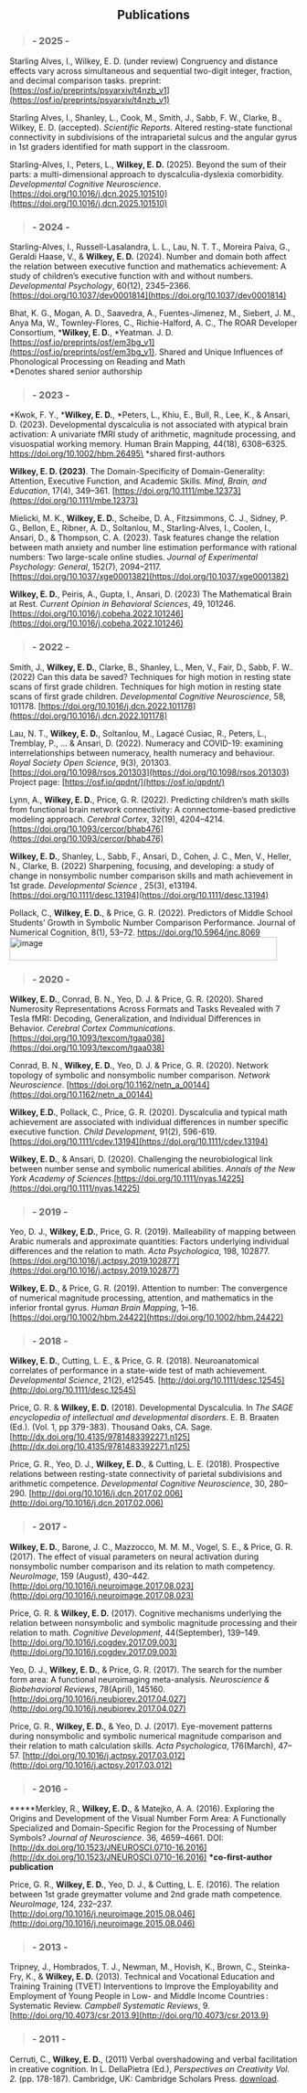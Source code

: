 ## <center>Publications</center>

> ### - 2025 -

Starling Alves, I., Wilkey, E. D. (under review) Congruency and distance effects vary across simultaneous and sequential two-digit integer, fraction, and decimal comparison tasks. preprint: [https://osf.io/preprints/psyarxiv/t4nzb_v1](https://osf.io/preprints/psyarxiv/t4nzb_v1)

Starling Alves, I., Shanley, L., Cook, M., Smith, J., Sabb, F. W., Clarke, B., Wilkey, E. D. (accepted). _Scientific Reports_. Altered resting-state functional connectivity in subdivisions of the intraparietal sulcus and the angular gyrus in 1st graders identified for math support in the classroom.

Starling-Alves, I., Peters, L., **Wilkey, E. D.** (2025). Beyond the sum of their parts: a multi-dimensional approach to dyscalculia-dyslexia comorbidity. _Developmental Cognitive Neuroscience_. [https://doi.org/10.1016/j.dcn.2025.101510](https://doi.org/10.1016/j.dcn.2025.101510)

> ### - 2024 -

Starling-Alves, I., Russell-Lasalandra, L. L., Lau, N. T. T., Moreira Paiva, G., Geraldi Haase, V., & **Wilkey, E. D.** (2024). Number and domain both affect the relation between executive function and mathematics achievement: A study of children’s executive function with and without numbers. _Developmental Psychology_, 60(12), 2345–2366. [https://doi.org/10.1037/dev0001814](https://doi.org/10.1037/dev0001814)

Bhat, K. G., Mogan, A. D., Saavedra, A., Fuentes-Jimenez, M., Siebert, J. M., Anya Ma, W., Townley-Flores, C., Richie-Halford, A. C., The ROAR Developer Consortium, ***Wilkey, E. D.**, *Yeatman. J. D. [https://osf.io/preprints/osf/em3bg_v1](https://osf.io/preprints/osf/em3bg_v1). Shared and Unique Influences of Phonological Processing on Reading and Math \
*Denotes shared senior authorship


> ### - 2023 -

*Kwok, F. Y., ***Wilkey, E. D.**, *Peters, L., Khiu, E., Bull, R., Lee, K., & Ansari, D. (2023). Developmental dyscalculia is not associated with atypical brain activation: A univariate fMRI study of arithmetic, magnitude processing, and visuospatial working memory. Human Brain Mapping, 44(18), 6308–6325. https://doi.org/10.1002/hbm.26495\
*shared first-authors

**Wilkey, E. D. (2023)**. The Domain-Specificity of Domain-Generality: Attention, Executive Function, and Academic Skills. _Mind, Brain, and Education_, 17(4), 349–361. [https://doi.org/10.1111/mbe.12373](https://doi.org/10.1111/mbe.12373)

Mielicki, M. K., **Wilkey, E. D.**, Scheibe, D. A., Fitzsimmons, C. J., Sidney, P. G., Bellon, E., Ribner, A. D., Soltanlou, M., Starling-Alves, I., Coolen, I., Ansari, D., & Thompson, C. A. (2023). Task features change the relation between math anxiety and number line estimation performance with rational numbers: Two large-scale online studies. _Journal of Experimental Psychology: General_, 152(7), 2094–2117. [https://doi.org/10.1037/xge0001382](https://doi.org/10.1037/xge0001382)

**Wilkey, E. D.**, Peiris, A., Gupta, I., Ansari, D. (2023) The Mathematical Brain at Rest. _Current Opinion in Behavioral Sciences_, 49, 101246. [https://doi.org/10.1016/j.cobeha.2022.101246](https://doi.org/10.1016/j.cobeha.2022.101246)

> ### - 2022 -

Smith, J., **Wilkey, E. D.**, Clarke, B., Shanley, L., Men, V., Fair, D., Sabb, F. W.. (2022) Can this data be saved? Techniques for high motion in resting state scans of first grade children. Techniques for high motion in resting state scans of first grade children. _Developmental Cognitive Neuroscience_, 58, 101178. [https://doi.org/10.1016/j.dcn.2022.101178](https://doi.org/10.1016/j.dcn.2022.101178)

Lau, N. T., **Wilkey, E. D.**, Soltanlou, M., Lagacé Cusiac, R., Peters, L., Tremblay, P., ... & Ansari, D. (2022). Numeracy and COVID-19: examining interrelationships between numeracy, health numeracy and behaviour. _Royal Society Open Science_, 9(3), 201303. [https://doi.org/10.1098/rsos.201303](https://doi.org/10.1098/rsos.201303) Project page: [https://osf.io/qpdnt/](https://osf.io/qpdnt/)

Lynn, A., **Wilkey, E. D.**, Price, G. R. (2022). Predicting children’s math skills from functional brain network connectivity: A connectome-based predictive modeling approach. _Cerebral Cortex_, 32(19), 4204–4214. [https://doi.org/10.1093/cercor/bhab476](https://doi.org/10.1093/cercor/bhab476)

**Wilkey, E. D.**, Shanley, L., Sabb, F., Ansari, D., Cohen, J. C., Men, V., Heller, N., Clarke, B. (2022) Sharpening, focusing, and developing: a study of change in nonsymbolic number comparison skills and math achievement in 1st grade. _Developmental Science_ , 25(3), e13194. [https://doi.org/10.1111/desc.13194](https://doi.org/10.1111/desc.13194)

Pollack, C., **Wilkey, E. D.**, & Price, G. R. (2022). Predictors of Middle School Students’ Growth in Symbolic Number Comparison Performance. Journal of Numerical Cognition, 8(1), 53–72. https://doi.org/10.5964/jnc.8069<img width="468" height="41" alt="image" src="https://github.com/user-attachments/assets/70b152aa-d282-41fb-98c6-5889353bc5e1" />


> ### - 2020 -

**Wilkey, E. D.**, Conrad, B. N., Yeo, D. J. & Price, G. R. (2020). Shared Numerosity Representations Across Formats and Tasks Revealed with 7 Tesla fMRI: Decoding, Generalization, and Individual Differences in Behavior. _Cerebral Cortex Communications_. [https://doi.org/10.1093/texcom/tgaa038](https://doi.org/10.1093/texcom/tgaa038)

Conrad, B. N., **Wilkey, E. D.**, Yeo, D. J. & Price, G. R. (2020). Network topology of symbolic and nonsymbolic number comparison. _Network Neuroscience_. [https://doi.org/10.1162/netn_a_00144](https://doi.org/10.1162/netn_a_00144)

**Wilkey, E.D.**, Pollack, C., Price, G. R. (2020). Dyscalculia and typical math achievement are
associated with individual differences in number specific executive function. _Child Development_, 91(2), 596-619.[https://doi.org/10.1111/cdev.13194](https://doi.org/10.1111/cdev.13194)

**Wilkey, E. D.**, & Ansari, D. (2020). Challenging the neurobiological link between number sense and
symbolic numerical abilities. _Annals of the New York Academy of Sciences_.[https://doi.org/10.1111/nyas.14225](https://doi.org/10.1111/nyas.14225)

> ### - 2019 -

Yeo, D. J., **Wilkey, E.D.**, Price, G. R. (2019). Malleability of mapping between Arabic numerals and
approximate quantities: Factors underlying individual differences and the relation to math. _Acta Psychologica_, 198, 102877.[https://doi.org/10.1016/j.actpsy.2019.102877](https://doi.org/10.1016/j.actpsy.2019.102877)

**Wilkey, E. D.**, & Price, G. R. (2019). Attention to number: The convergence of numerical magnitude processing, attention, and mathematics in the inferior frontal gyrus. _Human Brain Mapping_, 1–16. [https://doi.org/10.1002/hbm.24422](https://doi.org/10.1002/hbm.24422)

> ### - 2018 -

**Wilkey, E. D.**, Cutting, L. E., & Price, G. R. (2018). Neuroanatomical correlates of performance in a state-wide test of math achievement. _Developmental Science_, 21(2), e12545. [http://doi.org/10.1111/desc.12545](http://doi.org/10.1111/desc.12545)

Price, G. R. & **Wilkey, E. D.** (2018). Developmental Dyscalculia. In _The SAGE encyclopedia
of intellectual and developmental disorders_. E. B. Braaten (Ed.). (Vol. 1, pp 379-383). Thousand Oaks, CA. Sage. [http://dx.doi.org/10.4135/9781483392271.n125](http://dx.doi.org/10.4135/9781483392271.n125)

Price, G. R., Yeo, D. J., **Wilkey, E. D.**, & Cutting, L. E. (2018). Prospective relations between resting-state connectivity of parietal subdivisions and arithmetic competence. _Developmental Cognitive Neuroscience_, 30, 280–290. [http://doi.org/10.1016/j.dcn.2017.02.006](http://doi.org/10.1016/j.dcn.2017.02.006)

> ###   - 2017 -

**Wilkey, E. D.**, Barone, J. C., Mazzocco, M. M. M., Vogel, S. E., & Price, G. R. (2017). The effect of visual parameters on neural activation during nonsymbolic number comparison and its relation to math competency. _NeuroImage_, 159 (August), 430–442. [http://doi.org/10.1016/j.neuroimage.2017.08.023](http://doi.org/10.1016/j.neuroimage.2017.08.023)

Price, G. R. & **Wilkey, E. D.** (2017). Cognitive mechanisms underlying the relation between nonsymbolic and symbolic magnitude processing and their relation to math. _Cognitive Development_, 44(September), 139–149. [http://doi.org/10.1016/j.cogdev.2017.09.003](http://doi.org/10.1016/j.cogdev.2017.09.003)

Yeo, D. J., **Wilkey, E. D.**, & Price, G. R. (2017). The search for the number form area: A functional neuroimaging meta-analysis. _Neuroscience & Biobehavioral Reviews_, 78(April), 145160. [http://doi.org/10.1016/j.neubiorev.2017.04.027](http://doi.org/10.1016/j.neubiorev.2017.04.027)

Price, G. R., **Wilkey, E. D.**, & Yeo, D. J. (2017). Eye-movement patterns during nonsymbolic and symbolic numerical magnitude comparison and their relation to math calculation skills. _Acta Psychologica_, 176(March), 47–57. [http://doi.org/10.1016/j.actpsy.2017.03.012](http://doi.org/10.1016/j.actpsy.2017.03.012)

> ###   - 2016 -

**\***Merkley, R., **Wilkey, E. D.**, & Matejko, A. A. (2016). Exploring the Origins and Development of the Visual Number Form Area: A Functionally Specialized and Domain-Specific Region for the Processing of Number Symbols? _Journal of Neuroscience_. 36, 4659–4661. DOI: [http://dx.doi.org/10.1523/JNEUROSCI.0710-16.2016](http://dx.doi.org/10.1523/JNEUROSCI.0710-16.2016)
**\*co-first-author publication**

Price, G. R., **Wilkey, E. D.**, Yeo, D. J., & Cutting, L. E. (2016). The relation between 1st grade greymatter volume and 2nd grade math competence. _NeuroImage_, 124, 232–237. [http://doi.org/10.1016/j.neuroimage.2015.08.046](http://doi.org/10.1016/j.neuroimage.2015.08.046)


> ###   - 2013 -

Tripney, J., Hombrados, T. J., Newman, M., Hovish, K., Brown, C., Steinka-Fry, K., & **Wilkey, E. D.** (2013). Technical and Vocational Education and Training Training (TVET) Interventions to Improve the Employability and Employment of Young People in Low- and Middle Income Countries : Systematic Review. _Campbell Systematic Reviews_, 9. [http://doi.org/10.4073/csr.2013.9](http://doi.org/10.4073/csr.2013.9)

> ###   - 2011 -

Cerruti, C., **Wilkey, E. D.**, (2011) Verbal overshadowing and verbal facilitation in creative cognition. In L. DellaPietra (Ed.), _Perspectives on Creativity Vol. 2._ (pp. 178-187). Cambridge, UK: Cambridge Scholars Press. [download](http://www.academia.edu/981326/Verbal_Overshadowing_and_Verbal_Facilitation_in_Creative_Cognition).
